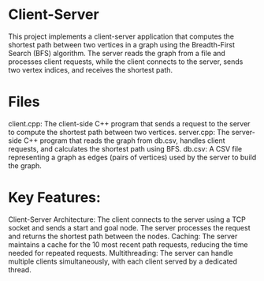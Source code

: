 # Client-Server
This project implements a client-server application that computes the shortest path between two vertices in a graph using the Breadth-First Search (BFS) algorithm. The server reads the graph from a file and processes client requests, while the client connects to the server, sends two vertex indices, and receives the shortest path.

# Files
client.cpp: The client-side C++ program that sends a request to the server to compute the shortest path between two vertices.
server.cpp: The server-side C++ program that reads the graph from db.csv, handles client requests, and calculates the shortest path using BFS.
db.csv: A CSV file representing a graph as edges (pairs of vertices) used by the server to build the graph.

# Key Features:
Client-Server Architecture: The client connects to the server using a TCP socket and sends a start and goal node. The server processes the request and returns the shortest path between the nodes.
Caching: The server maintains a cache for the 10 most recent path requests, reducing the time needed for repeated requests.
Multithreading: The server can handle multiple clients simultaneously, with each client served by a dedicated thread.
